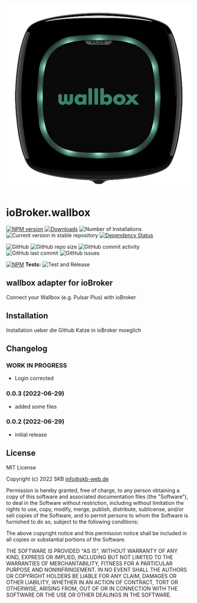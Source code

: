 ![Logo](admin/wallbox.png)

# ioBroker.wallbox


[![NPM version](https://img.shields.io/npm/v/iobroker.wallbox?style=flat-square)](https://www.npmjs.com/package/iobroker.wallbox)
[![Downloads](https://img.shields.io/npm/dm/iobroker.wallbox.svg)](https://www.npmjs.com/package/iobroker.wallbox)
![Number of Installations](https://iobroker.live/badges/wallbox-installed.svg)
![Current version in stable repository](https://iobroker.live/badges/wallbox-stable.svg)
[![Dependency Status](https://img.shields.io/david/SKB-CGN/iobroker.wallbox.svg)](https://david-dm.org/SKB-CGN/iobroker.wallbox)

![GitHub](https://img.shields.io/github/license/SKB-CGN/iobroker.wallbox?style=flat-square)
![GitHub repo size](https://img.shields.io/github/repo-size/SKB-CGN/iobroker.wallbox?logo=github&style=flat-square)
![GitHub commit activity](https://img.shields.io/github/commit-activity/m/SKB-CGN/iobroker.wallbox?logo=github&style=flat-square)
![GitHub last commit](https://img.shields.io/github/last-commit/SKB-CGN/iobroker.wallbox?logo=github&style=flat-square)
![GitHub issues](https://img.shields.io/github/issues/SKB-CGN/iobroker.wallbox?logo=github&style=flat-square)

[![NPM](https://nodei.co/npm/iobroker.wallbox.png?downloads=true)](https://nodei.co/npm/iobroker.wallbox/)
**Tests:** ![Test and Release](https://github.com/SKB-CGN/ioBroker.wallbox/workflows/Test%20and%20Release/badge.svg)

## wallbox adapter for ioBroker

Connect your Wallbox (e.g. Pulsar Plus) with ioBroker

## Installation
Installation ueber die Github Katze in ioBroker moeglich
## Changelog
<!--
	Placeholder for the next version (at the beginning of the line):
	### **WORK IN PROGRESS**
-->
### **WORK IN PROGRESS**
- Login corrected
### 0.0.3 (2022-06-29)
- added some files
### 0.0.2 (2022-06-29)
* initial release

## License
MIT License

Copyright (c) 2022 SKB <info@skb-web.de>

Permission is hereby granted, free of charge, to any person obtaining a copy
of this software and associated documentation files (the "Software"), to deal
in the Software without restriction, including without limitation the rights
to use, copy, modify, merge, publish, distribute, sublicense, and/or sell
copies of the Software, and to permit persons to whom the Software is
furnished to do so, subject to the following conditions:

The above copyright notice and this permission notice shall be included in all
copies or substantial portions of the Software.

THE SOFTWARE IS PROVIDED "AS IS", WITHOUT WARRANTY OF ANY KIND, EXPRESS OR
IMPLIED, INCLUDING BUT NOT LIMITED TO THE WARRANTIES OF MERCHANTABILITY,
FITNESS FOR A PARTICULAR PURPOSE AND NONINFRINGEMENT. IN NO EVENT SHALL THE
AUTHORS OR COPYRIGHT HOLDERS BE LIABLE FOR ANY CLAIM, DAMAGES OR OTHER
LIABILITY, WHETHER IN AN ACTION OF CONTRACT, TORT OR OTHERWISE, ARISING FROM,
OUT OF OR IN CONNECTION WITH THE SOFTWARE OR THE USE OR OTHER DEALINGS IN THE
SOFTWARE.
